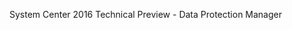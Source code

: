 <Token xmlns:xlink="http://www.w3.org/1999/xlink">System Center 2016 Technical Preview - Data Protection Manager</Token>